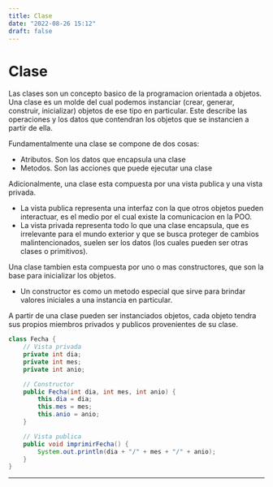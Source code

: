 ```yaml
---
title: Clase
date: "2022-08-26 15:12"
draft: false
---
```

# Clase
Las clases son un concepto basico de la programacion orientada a objetos. Una clase es un molde del cual podemos instanciar (crear, generar, construir, inicializar) objetos de ese tipo en particular. Este describe las operaciones y los datos que contendran los objetos que se instancien a partir de ella.

Fundamentalmente una clase se compone de dos cosas:
- Atributos. Son los datos que encapsula una clase
- Metodos. Son las acciones que puede ejecutar una clase

Adicionalmente, una clase esta compuesta por una vista publica y una vista privada. 
- La vista publica representa una interfaz con la que otros objetos pueden interactuar, es el medio por el cual existe la comunicacion en la POO.
- La vista privada representa todo lo que una clase encapsula, que es irrelevante para el mundo exterior y que se busca proteger de cambios malintencionados, suelen ser los datos (los cuales pueden ser otras clases o primitivos).

Una clase tambien esta compuesta por uno o mas constructores, que son la base para inicializar los objetos.
- Un constructor es como un metodo especial que sirve para brindar valores iniciales a una instancia en particular.

A partir de una clase pueden ser instanciados objetos, cada objeto tendra sus propios miembros privados y publicos provenientes de su clase.

```Java
class Fecha {
	// Vista privada
	private int dia;
	private int mes;
	private int anio;

	// Constructor
	public Fecha(int dia, int mes, int anio) {
		this.dia = dia;
		this.mes = mes;
		this.anio = anio;
	}

	// Vista publica
	public void imprimirFecha() {
		System.out.println(dia + "/" + mes + "/" + anio);
	}
}
```

___